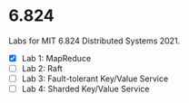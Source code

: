 # 6.824
Labs for MIT 6.824 Distributed Systems 2021.

- [X] Lab 1: MapReduce
- [ ] Lab 2: Raft
- [ ] Lab 3: Fault-tolerant Key/Value Service
- [ ] Lab 4: Sharded Key/Value Service
